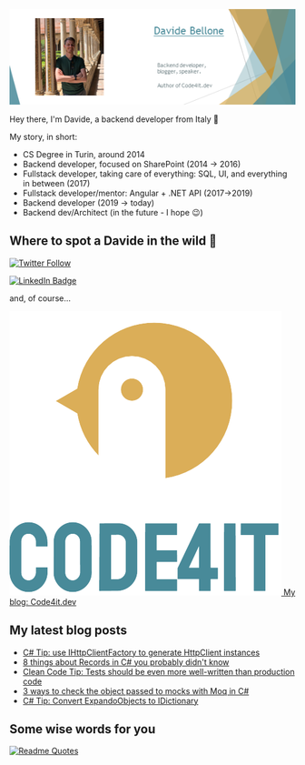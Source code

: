![Profile banner](./DavideBellone.png)

Hey there, I'm Davide, a backend developer from Italy 🤏 

My story, in short:

* CS Degree in Turin, around 2014
* Backend developer, focused on SharePoint (2014 -> 2016)
* Fullstack developer, taking care of everything: SQL, UI, and everything in between (2017)
* Fullstack developer/mentor: Angular + .NET API (2017->2019)
* Backend developer (2019 -> today)
* Backend dev/Architect (in the future - I hope 😉)

## Where to spot a Davide in the wild 🦏

[![Twitter Follow](https://img.shields.io/twitter/follow/BelloneDavide?label=Let%27s%20get%20in%20touch%20on%20Twitter&style=social)](https://twitter.com/BelloneDavide)

[![LinkedIn Badge](https://img.shields.io/badge/LinkedIn-Profile-informational?style=social&logo=linkedin)](https://www.linkedin.com/in/bellonedavide/)

and, of course...

[![Personal blog](./logo_small.png) My blog: Code4it.dev](https://www.code4it.dev/)


## My latest blog posts

<!-- BLOG-POST-LIST:START -->
- [C# Tip: use IHttpClientFactory to generate HttpClient instances](https://www.code4it.dev/csharptips/use-httpclientfactory-instead-of-httpclient)
- [8 things about Records in C# you probably didn&#39;t know](https://www.code4it.dev/blog/8-things-about-records-csharp)
- [Clean Code Tip: Tests should be even more well-written than production code](https://www.code4it.dev/cleancodetips/tests-should-be-readable-too)
- [3 ways to check the object passed to mocks with Moq in C#](https://www.code4it.dev/blog/check-objects-called-mocks-in-moq)
- [C# Tip: Convert ExpandoObjects to IDictionary](https://www.code4it.dev/csharptips/expandoobject-to-dictionary)
<!-- BLOG-POST-LIST:END -->



## Some wise words for you

[![Readme Quotes](https://quotes-github-readme.vercel.app/api?type=horizontal&theme=light)](https://github.com/piyushsuthar/github-readme-quotes)
